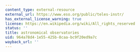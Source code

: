```yaml
---
content_type: external-resource
external_url: https://www.eso.org/public/teles-instr/
has_external_license_warning: true
license: https://en.wikipedia.org/wiki/All_rights_reserved
status: ''
title: astronomical observatories
uid: 964a78d4-1e55-425b-8caa-bc9f20ed9a7c
wayback_url: ''
---
```

